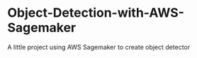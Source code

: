 # Object-Detection-with-AWS-Sagemaker
A little project using AWS Sagemaker to create object detector
